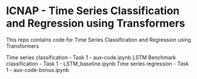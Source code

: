 # ICNAP - Time Series Classification and Regression using Transformers

This repo contains code for Time Series Classification and Regression using Transformers

Time series classification - Task 1 - aux-code.ipynb
LSTM Benchmark classification - Task 1 - LSTM_baseline.ipynb
Time series regression - Task 1 - aux-code-bonus.ipynb
